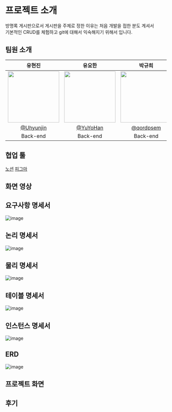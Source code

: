 # 프로젝트 소개

방명록 게시판으로서 게시판을 주제로 정한 이유는 처음 개발을 접한 분도 계셔서 </br>
기본적인 CRUD를 체험하고 git에 대해서 익숙해지기 위해서 입니다.

## 팀원 소개
|      유현진       |          유요한         |       박규희         |       최모래                                                                                                                        
| :------------------------------------------------------------------------------: | :---------------------------------------------------------------------------------------------------------------------------------------------------: | :---------------------------------------------------------------------------------------------------------------------------------------------------------------------------------------------------: |:---------------------------------------------------------------------------------------------------------------------------------------------------------------------------------------------------: 
|   <img width="160px" src="https://avatars.githubusercontent.com/u/98440593?v=4" />    |                      <img width="160px" src="https://avatars.githubusercontent.com/u/110465572?v=4" />    |                   <img width="160px" src="https://avatars.githubusercontent.com/u/152257506?v=4"/>   | <img width="160px" src="https://avatars.githubusercontent.com/u/89964419?s=64&v=4"/>
|   [@Uhyunjin](https://github.com/Uhyunjin)   |    [@YuYoHan](https://github.com/YuYoHan)  | [@qordpsem](https://github.com/qordpsem)  | [@mochoi42](https://github.com/mochoi42)  |
| Back-end | Back-end | Back-end | Back-end |

## 협업 툴
[노션](https://www.notion.so/1-004272eefa9a49d499d5123b0dcc850b)
[피그마](https://www.figma.com/design/On9nZFxlr9LA1npykgkQks/Figma-basics?node-id=1669-162202)

## 화면 영상

## 요구사항 명세서
![image](https://github.com/YuYoHan/KOSTA/assets/110465572/98cc762c-ec2c-4a00-b15b-f4f347def75c)

## 논리 명세서
![image](https://github.com/YuYoHan/KOSTA/assets/110465572/7689872e-5d02-4370-aa27-66df051768df)

## 물리 명세서
![image](https://github.com/YuYoHan/KOSTA/assets/110465572/d2e030d9-f48f-4278-a8eb-b9f80759dce2)

## 테이블 명세서
![image](https://github.com/YuYoHan/KOSTA/assets/110465572/3e0b19d0-e15a-4e77-87ed-3a6c90f08b23)

## 인스턴스 명세서
![image](https://github.com/YuYoHan/KOSTA/assets/110465572/aa8903a3-1731-4b7f-91c0-4548b89340c9)

## ERD
![image](https://github.com/YuYoHan/KOSTA/assets/110465572/7b355363-b9d3-4ee0-b81c-7434b1f0a0e2)

## 프로젝트 화면

## 후기


